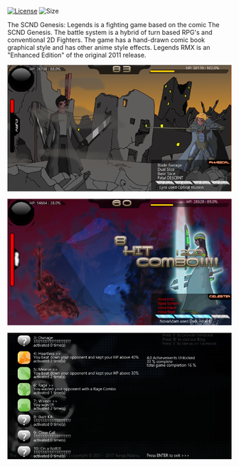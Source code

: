 [![License](https://img.shields.io/aur/license/yaourt.svg)](LICENSE.md) ![Size](https://reposs.herokuapp.com/?path=SubiyaCryolite/The-SCND-Genesis-Legends)

The SCND Genesis: Legends is a fighting game based on the comic The SCND Genesis. The battle system is a hybrid of turn based RPG's and conventional 2D Fighters. The game has a hand-drawn comic book graphical style and has other anime style effects. Legends RMX is an "Enhanced Edition" of the original 2011 release.

![ScreenShot](screenshot_a.png?raw=true)

![ScreenShot](screenshot_b.png?raw=true)

![ScreenShot](screenshot_c.png?raw=true)